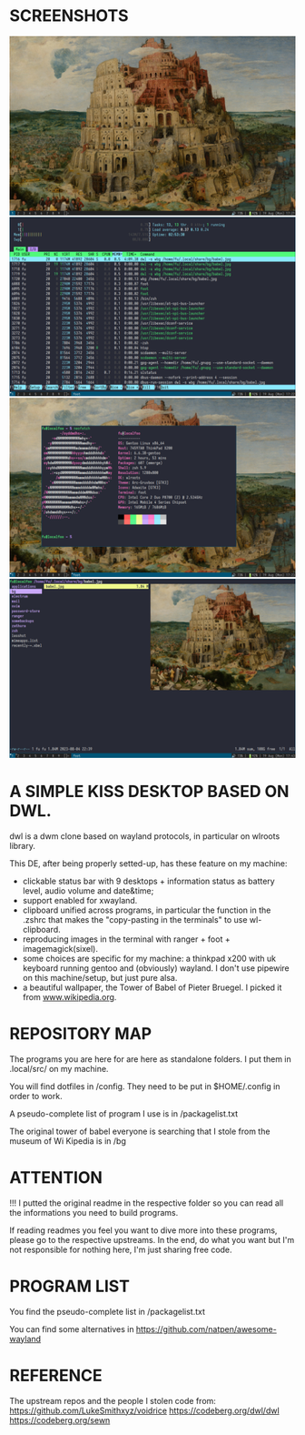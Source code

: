 # SCREENSHOTS

![Alt Text](https://github.com/pony-montana/simple-dwl-desktop/blob/main/20240819_17h21m57s_grim.png)
![Alt Text](https://github.com/pony-montana/simple-dwl-desktop/blob/main/20240819_17h22m09s_grim.png)
![Alt Text](https://github.com/pony-montana/simple-dwl-desktop/blob/main/20240819_17h23m39s_grim.png)
![Alt Text](https://github.com/pony-montana/simple-dwl-desktop/blob/main/20240819_17h43m37s_grim.png)

# A SIMPLE KISS DESKTOP BASED ON DWL.

dwl is a dwm clone based on wayland protocols, in particular on wlroots library.

This DE, after being properly setted-up, has these feature on my machine:
- clickable status bar with 9 desktops + information status as battery level, audio volume and date&time;
- support enabled for xwayland.
- clipboard unified across programs, in particular the function in the .zshrc that makes the "copy-pasting in the terminals" to use wl-clipboard.
- reproducing images in the terminal with ranger + foot + imagemagick(sixel).
- some choices are specific for my machine: a thinkpad x200 with uk keyboard running gentoo and (obviously) wayland. I don't use pipewire on this machine/setup, but just pure alsa.
- a beautiful wallpaper, the Tower of Babel of Pieter Bruegel. I picked it from www.wikipedia.org.

# REPOSITORY MAP

The programs you are here for are here as standalone folders. I put them in .local/src/ on my machine.

You will find dotfiles in /config. They need to be put in $HOME/.config in order to work.

A pseudo-complete list of program I use is in /packagelist.txt

The original tower of babel everyone is searching that I stole from the museum of Wi Kipedia is in /bg

# ATTENTION

!!! I putted the original readme in the respective folder so you can read all the informations you need to build programs.

If reading readmes you feel you want to dive more into these programs, please go to the respective upstreams. In the end, do what you want but I'm not responsible for nothing here, I'm just sharing free code.

# PROGRAM LIST

You find the pseudo-complete list in /packagelist.txt

You can find some alternatives in https://github.com/natpen/awesome-wayland

# REFERENCE

The upstream repos and the people I stolen code from:
https://github.com/LukeSmithxyz/voidrice
https://codeberg.org/dwl/dwl
https://codeberg.org/sewn
